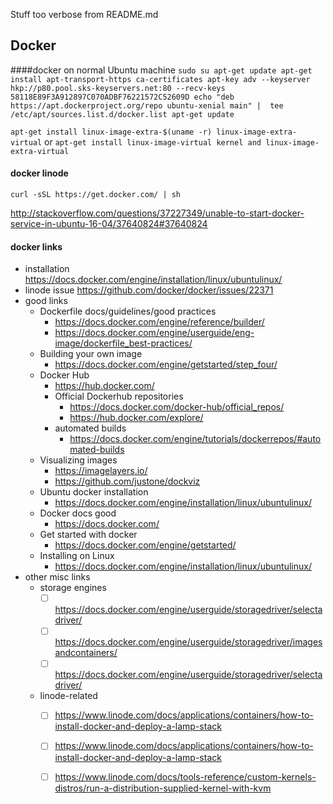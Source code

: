 Stuff too verbose from README.md

## Docker
####docker on normal Ubuntu machine
`sudo su
apt-get update
apt-get install apt-transport-https ca-certificates
apt-key adv --keyserver hkp://p80.pool.sks-keyservers.net:80 --recv-keys 58118E89F3A912897C070ADBF76221572C52609D
echo "deb https://apt.dockerproject.org/repo ubuntu-xenial main" |  tee /etc/apt/sources.list.d/docker.list
apt-get update`

`apt-get install linux-image-extra-$(uname -r) linux-image-extra-virtual` or `apt-get install linux-image-virtual kernel and linux-image-extra-virtual`

#### docker linode

`curl -sSL https://get.docker.com/ | sh`

http://stackoverflow.com/questions/37227349/unable-to-start-docker-service-in-ubuntu-16-04/37640824#37640824

#### docker links

- installation
   https://docs.docker.com/engine/installation/linux/ubuntulinux/
- linode issue
   https://github.com/docker/docker/issues/22371
- good links
   - Dockerfile docs/guidelines/good practices
      - https://docs.docker.com/engine/reference/builder/
      - https://docs.docker.com/engine/userguide/eng-image/dockerfile_best-practices/
   -  Building your own image
      - https://docs.docker.com/engine/getstarted/step_four/
   - Docker Hub
      - https://hub.docker.com/
      - Official Dockerhub repositories
         - https://docs.docker.com/docker-hub/official_repos/
         - https://hub.docker.com/explore/
      - automated builds
         - https://docs.docker.com/engine/tutorials/dockerrepos/#automated-builds
   - Visualizing images
      - https://imagelayers.io/
      - https://github.com/justone/dockviz
   - Ubuntu docker installation
      - https://docs.docker.com/engine/installation/linux/ubuntulinux/
   - Docker docs good
      - https://docs.docker.com/
   - Get started with docker
      - https://docs.docker.com/engine/getstarted/
   - Installing on Linux
      - https://docs.docker.com/engine/installation/linux/ubuntulinux/
- other misc links
   - storage engines
      - [ ] https://docs.docker.com/engine/userguide/storagedriver/selectadriver/
      - [ ] https://docs.docker.com/engine/userguide/storagedriver/imagesandcontainers/
      - [ ] https://docs.docker.com/engine/userguide/storagedriver/selectadriver/
   - linode-related
      - [ ] https://www.linode.com/docs/applications/containers/how-to-install-docker-and-deploy-a-lamp-stack
      - [ ] https://www.linode.com/docs/applications/containers/how-to-install-docker-and-deploy-a-lamp-stack
      - [ ] https://www.linode.com/docs/tools-reference/custom-kernels-distros/run-a-distribution-supplied-kernel-with-kvm



